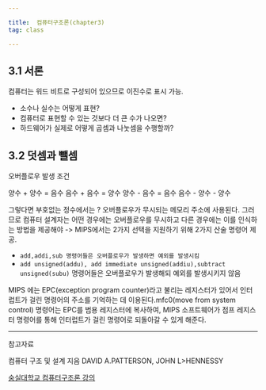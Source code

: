 ```yaml
---

title:  컴퓨터구조론(chapter3)
tag: class 

---
```


## 3.1 서론

컴퓨터는 워드 비트로 구성되어 있으므로 이진수로 표시 가능.
*	소수나 실수는 어떻게 표현?
*	컴퓨터로 표현할 수 있는 것보다 더 큰 수가 나오면?
*	하드웨어가 실제로 어떻게 곱셈과 나눗셈을 수행할까?

## 3.2 덧셈과 뺄셈

오버플로우 발생 조건

양수 + 양수 = 음수 
음수 + 음수 = 양수
양수 - 음수 = 음수
음수 - 양수 - 양수

그렇다면 부호없는 정수에서는 ? 오버플로우가 무시되는 메모리 주소에 사용된다. 
그러므로 컴퓨터 설계자는 어떤 경우에는 오버플로우를 무시하고 다른 경우에는 이를 인식하는 방법을 제공해야 -> MIPS에서는 2가지 선택을 지원하기 위해 2가지 산술 명령어 제공.

*	`add,addi,sub 명령어들은 오버플로우가 발생하면 예외를 발생시킴`
*	`add unsigned(addu), add immediate unsigned(addiu),subtract unsigned(subu)` 명령어들은 오버플로우가 발생해되 예외를 발생시키지 않음

MIPS 에는 EPC(exception program counter)라고 불리는 레지스터가 있어서 인터럽트가 걸린 명령어의 주소를 기억하는 데 이용된다.mfc0(move from system control) 명령어는 EPC를 범용 레지스터에 복사하여, MIPS 소프트웨어가 점프 레지스터 명령어를 통해 인터럽트가 걸린 명령어로 되돌아갈 수 있게 해준다.



---

참고자료 


컴퓨터 구조 및 설계 지음 DAVID A.PATTERSON, JOHN L>HENNESSY 

[숭실대학교 컴퓨터구조론 강의](http://www.kocw.net/home/search/kemView.do?kemId=998138)
